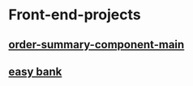 # Front-end-projects

## [order-summary-component-main](https://refaat1.github.io/Front-end-projects/order-summary-component-main/)

## [easy bank](https://easybankbyrr.netlify.app/)
